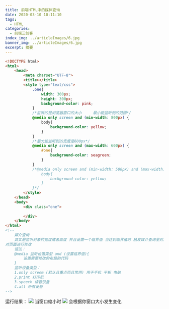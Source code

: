 ```yaml
---
title: 前端HTML中的媒体查询
date: 2020-03-10 10:11:10
tags:
  - HTML
categories:
  - 前端三剑客
index_img: ../articleImages/6.jpg
banner_img: ../articleImages/6.jpg
excerpt: 摘要
---
```

<meta name="referrer" content="no-referrer"/>

```html
<!DOCTYPE html>
<html>
	<head>
		<meta charset="UTF-8">
		<title></title>
		<style type="text/css">
			.one{
				width: 300px;
				height: 300px;
				background-color: pink;
			}
			/*监听的是浏览器窗口的大小     最小能监听到的范围*/
			@media only screen and (min-width: 800px) {
				body{
					background-color: yellow;
				}
			}
			/*最大能监听到的宽度是600px*/
			@media only screen and (max-width: 600px) {
				#one{
					background-color: seagreen;
				}
			}
			/*@media only screen and (min-width: 500px) and (max-width: 1000px) {
				body{
					background-color: yellow;
				}
			}*/
		</style>
	</head>
	<body>
		<div class="one">
			
		</div>
	</body>
</html>
<!--
	媒介查询
	其实是监听对象的宽度或者高度 并且设置一个临界值 当达到临界值时 触发媒介查询里对应的代码 
对页面进行修改
	语法：
	@media 监听设置类型 and (设置临界值){
		设置需要修改的布局的代码
	}
	监听设备类型：
	1.only screem (默认且重点而且常用) 用于手机 平板 电脑
	2.print 打印机
	3.speech 读音设备
	4.all 所有设备
-->

```
运行结果：
![](https://img-blog.csdnimg.cn/2685856fb21746c19599559b84c6cdff.png)
当窗口缩小时
![](https://img-blog.csdnimg.cn/e43c339f6df54582a5f2746843236384.png)
会根据你窗口大小发生变化